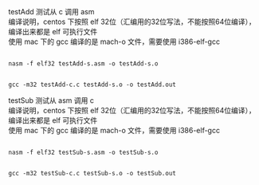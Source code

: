testAdd 测试从 c 调用 asm<br>
编译说明，centos 下按照 elf 32位（汇编用的32位写法，不能按照64位编译），编译出来都是 elf 可执行文件<br>
使用 mac 下的 gcc 编译的是 mach-o 文件，需要使用 i386-elf-gcc

<code>
nasm -f elf32 testAdd-s.asm -o testAdd-s.o
<br>
gcc -m32 testAdd-c.c testAdd-s.o -o testAdd.out
</code>

testSub 测试从 asm 调用 c<br>
编译说明，centos 下按照 elf 32位（汇编用的32位写法，不能按照64位编译），编译出来都是 elf 可执行文件<br>
使用 mac 下的 gcc 编译的是 mach-o 文件，需要使用 i386-elf-gcc

<code>
nasm -f elf32 testSub-s.asm -o testSub-s.o
<br>
gcc -m32 testSub-c.c testSub-s.o -o testSub.out
</code>
